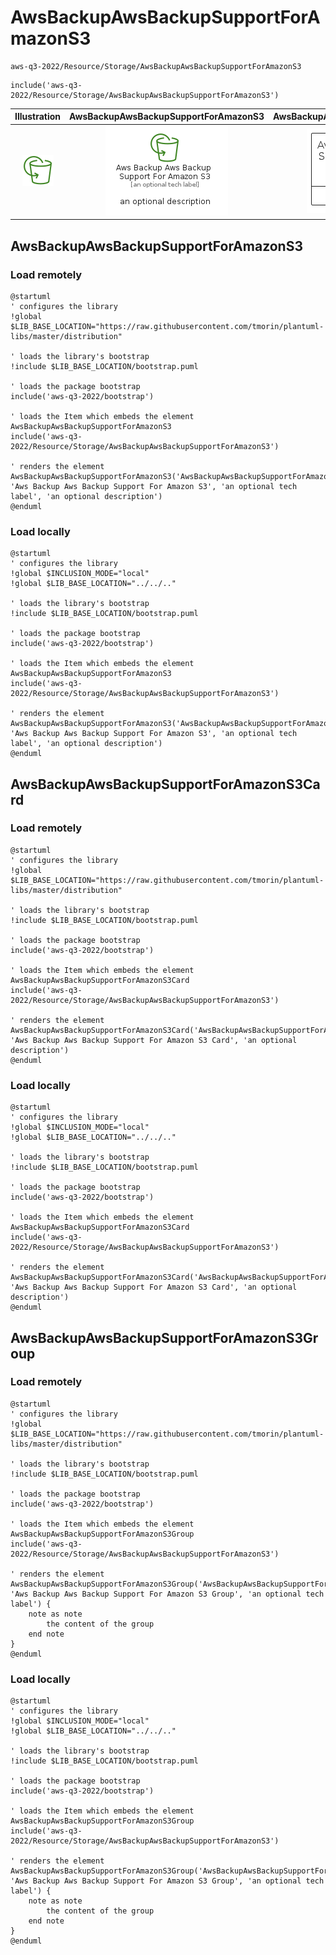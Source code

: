 # AwsBackupAwsBackupSupportForAmazonS3


```text
aws-q3-2022/Resource/Storage/AwsBackupAwsBackupSupportForAmazonS3
```

```text
include('aws-q3-2022/Resource/Storage/AwsBackupAwsBackupSupportForAmazonS3')
```



| Illustration | AwsBackupAwsBackupSupportForAmazonS3 | AwsBackupAwsBackupSupportForAmazonS3Card | AwsBackupAwsBackupSupportForAmazonS3Group |
| :---: | :---: | :---: | :---: |
| ![illustration for Illustration](../../../aws-q3-2022/Resource/Storage/AwsBackupAwsBackupSupportForAmazonS3.png) | ![illustration for AwsBackupAwsBackupSupportForAmazonS3](../../../aws-q3-2022/Resource/Storage/AwsBackupAwsBackupSupportForAmazonS3.Local.png) | ![illustration for AwsBackupAwsBackupSupportForAmazonS3Card](../../../aws-q3-2022/Resource/Storage/AwsBackupAwsBackupSupportForAmazonS3Card.Local.png) | ![illustration for AwsBackupAwsBackupSupportForAmazonS3Group](../../../aws-q3-2022/Resource/Storage/AwsBackupAwsBackupSupportForAmazonS3Group.Local.png) |




## AwsBackupAwsBackupSupportForAmazonS3

### Load remotely
```plantuml
@startuml
' configures the library
!global $LIB_BASE_LOCATION="https://raw.githubusercontent.com/tmorin/plantuml-libs/master/distribution"

' loads the library's bootstrap
!include $LIB_BASE_LOCATION/bootstrap.puml

' loads the package bootstrap
include('aws-q3-2022/bootstrap')

' loads the Item which embeds the element AwsBackupAwsBackupSupportForAmazonS3
include('aws-q3-2022/Resource/Storage/AwsBackupAwsBackupSupportForAmazonS3')

' renders the element
AwsBackupAwsBackupSupportForAmazonS3('AwsBackupAwsBackupSupportForAmazonS3', 'Aws Backup Aws Backup Support For Amazon S3', 'an optional tech label', 'an optional description')
@enduml
```

### Load locally
```plantuml
@startuml
' configures the library
!global $INCLUSION_MODE="local"
!global $LIB_BASE_LOCATION="../../.."

' loads the library's bootstrap
!include $LIB_BASE_LOCATION/bootstrap.puml

' loads the package bootstrap
include('aws-q3-2022/bootstrap')

' loads the Item which embeds the element AwsBackupAwsBackupSupportForAmazonS3
include('aws-q3-2022/Resource/Storage/AwsBackupAwsBackupSupportForAmazonS3')

' renders the element
AwsBackupAwsBackupSupportForAmazonS3('AwsBackupAwsBackupSupportForAmazonS3', 'Aws Backup Aws Backup Support For Amazon S3', 'an optional tech label', 'an optional description')
@enduml
```

## AwsBackupAwsBackupSupportForAmazonS3Card

### Load remotely
```plantuml
@startuml
' configures the library
!global $LIB_BASE_LOCATION="https://raw.githubusercontent.com/tmorin/plantuml-libs/master/distribution"

' loads the library's bootstrap
!include $LIB_BASE_LOCATION/bootstrap.puml

' loads the package bootstrap
include('aws-q3-2022/bootstrap')

' loads the Item which embeds the element AwsBackupAwsBackupSupportForAmazonS3Card
include('aws-q3-2022/Resource/Storage/AwsBackupAwsBackupSupportForAmazonS3')

' renders the element
AwsBackupAwsBackupSupportForAmazonS3Card('AwsBackupAwsBackupSupportForAmazonS3Card', 'Aws Backup Aws Backup Support For Amazon S3 Card', 'an optional description')
@enduml
```

### Load locally
```plantuml
@startuml
' configures the library
!global $INCLUSION_MODE="local"
!global $LIB_BASE_LOCATION="../../.."

' loads the library's bootstrap
!include $LIB_BASE_LOCATION/bootstrap.puml

' loads the package bootstrap
include('aws-q3-2022/bootstrap')

' loads the Item which embeds the element AwsBackupAwsBackupSupportForAmazonS3Card
include('aws-q3-2022/Resource/Storage/AwsBackupAwsBackupSupportForAmazonS3')

' renders the element
AwsBackupAwsBackupSupportForAmazonS3Card('AwsBackupAwsBackupSupportForAmazonS3Card', 'Aws Backup Aws Backup Support For Amazon S3 Card', 'an optional description')
@enduml
```

## AwsBackupAwsBackupSupportForAmazonS3Group

### Load remotely
```plantuml
@startuml
' configures the library
!global $LIB_BASE_LOCATION="https://raw.githubusercontent.com/tmorin/plantuml-libs/master/distribution"

' loads the library's bootstrap
!include $LIB_BASE_LOCATION/bootstrap.puml

' loads the package bootstrap
include('aws-q3-2022/bootstrap')

' loads the Item which embeds the element AwsBackupAwsBackupSupportForAmazonS3Group
include('aws-q3-2022/Resource/Storage/AwsBackupAwsBackupSupportForAmazonS3')

' renders the element
AwsBackupAwsBackupSupportForAmazonS3Group('AwsBackupAwsBackupSupportForAmazonS3Group', 'Aws Backup Aws Backup Support For Amazon S3 Group', 'an optional tech label') {
    note as note
        the content of the group
    end note
}
@enduml
```

### Load locally
```plantuml
@startuml
' configures the library
!global $INCLUSION_MODE="local"
!global $LIB_BASE_LOCATION="../../.."

' loads the library's bootstrap
!include $LIB_BASE_LOCATION/bootstrap.puml

' loads the package bootstrap
include('aws-q3-2022/bootstrap')

' loads the Item which embeds the element AwsBackupAwsBackupSupportForAmazonS3Group
include('aws-q3-2022/Resource/Storage/AwsBackupAwsBackupSupportForAmazonS3')

' renders the element
AwsBackupAwsBackupSupportForAmazonS3Group('AwsBackupAwsBackupSupportForAmazonS3Group', 'Aws Backup Aws Backup Support For Amazon S3 Group', 'an optional tech label') {
    note as note
        the content of the group
    end note
}
@enduml
```

